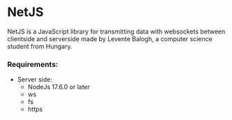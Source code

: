 # NetJS
NetJS is a JavaScript library for transmitting data with websockets between clientside and serverside made by Levente Balogh, a computer science student from Hungary.

### Requirements:
 - Server side:
	- NodeJs 17.6.0 or later
	 - ws
	 - fs
	 - https
